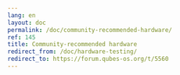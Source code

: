```yaml
---
lang: en
layout: doc
permalink: /doc/community-recommended-hardware/
ref: 145
title: Community-recommended hardware
redirect_from: /doc/hardware-testing/
redirect_to: https://forum.qubes-os.org/t/5560
---
```

